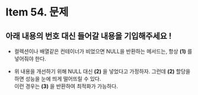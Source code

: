 # Item 54. 문제
## **아래 내용의 번호 대신 들어갈 내용을 기입해주세요 !**

- 컬렉션이나 배열같은 컨테이너가 비었으면 NULL을 반환하는 메서드는, 항상 **(1)** 를 넣어줘야 한다.<br>

- 위 내용을 개선하기 위해 NULL 대신 **(2)** 을 넣었다고 가정하자. 그런데 **(2)** 할당을 하면 성능을 눈에 띄게 떨어뜨릴 수 있다. <br>
   이런 경우는 **(3)** 을 반환하여 최적화가 가능하다.
